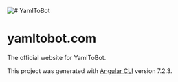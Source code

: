 ![# YamlToBot](https://raw.githubusercontent.com/justinhschaaf/yamltobot.com/master/core/src/assets/logos/yamltobot-logo512)
# yamltobot.com

The official website for YamlToBot.

This project was generated with [Angular CLI](https://github.com/angular/angular-cli) version 7.2.3.
